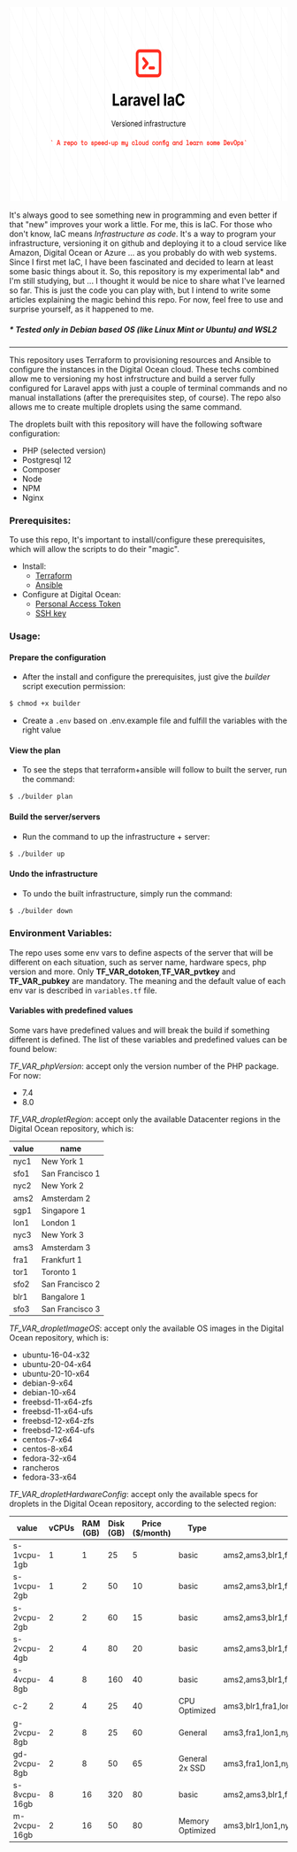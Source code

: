 <div align="center">
	<img  width="600" height="350" src="./.github/img/laravel-iac.png" alt="Awesome Beer & Code">
</div>

It's always good to see something new in programming and even better if that "new" improves your work a little. For me, this is IaC. For those who don't know, IaC means *Infrastructure as code*. It's a way to program your infrastructure, versioning it on github and deploying it to a cloud service like Amazon, Digital Ocean or Azure ... as you probably do with web systems. Since I first met IaC, I have been fascinated and decided to learn at least some basic things about it. So, this repository is my experimental lab* and I'm still studying, but ... I thought it would be nice to share what I've learned so far. This is just the code you can play with, but I intend to write some articles explaining the magic behind this repo. For now, feel free to use and surprise yourself, as it happened to me.

##### * *Tested only in Debian based OS (like Linux Mint or Ubuntu) and WSL2*
______

This repository uses Terraform to provisioning resources and Ansible to configure the instances in the Digital Ocean cloud. These techs combined allow me to versioning my host infrstructure and build a server fully configured for Laravel apps with just a couple of terminal commands and no manual installations (after the prerequisites step, of course). The repo also allows me to create multiple droplets using the same command.

The droplets built with this repository will have the following software configuration:
  - PHP (selected version)
  - Postgresql 12
  - Composer
  - Node
  - NPM
  - Nginx

### Prerequisites:
To use this repo, It's important to install/configure these prerequisites, which will allow the scripts to do their "magic".

- Install: 
  - [Terraform](https://learn.hashicorp.com/tutorials/terraform/install-cli)
  - [Ansible](https://docs.ansible.com/ansible/latest/installation_guide/intro_installation.html#installing-ansible-on-ubuntu)
- Configure at Digital Ocean:
  - [Personal Access Token](https://www.digitalocean.com/docs/apis-clis/api/create-personal-access-token/)
  - [SSH key](https://www.digitalocean.com/docs/droplets/how-to/add-ssh-keys/to-account/)

### Usage:

#### Prepare the configuration
- After the install and configure the prerequisites, just give the *builder* script execution permission:
```bash
$ chmod +x builder 
```
- Create a `.env` based on .env.example file and fulfill the variables with the right value

#### View the plan
- To see the steps that terraform+ansible will follow to built the server, run the command:
```bash
$ ./builder plan
```

#### Build the server/servers
- Run the command to up the infrastructure + server:
```bash
$ ./builder up
```

#### Undo the infrastructure
- To undo the built infrastructure, simply run the command:
```bash
$ ./builder down
```

### Environment Variables:

The repo uses some env vars to define aspects of the server that will be different on each situation, such as server name, hardware specs, php version and more. Only **TF_VAR_dotoken**,**TF_VAR_pvtkey** and **TF_VAR_pubkey** are mandatory. The meaning and the default value of each env var is described in `variables.tf` file.

#### Variables with predefined values

Some vars have predefined values and will break the build if something different is defined. The list of these variables and predefined values can be found below:

*TF_VAR_phpVersion*: accept only the version number of the PHP package. For now:
  - 7.4
  - 8.0

*TF_VAR_dropletRegion*: accept only the available Datacenter regions in the Digital Ocean repository, which is:

| **value** | **name**        |
|-----------|-----------------|
| nyc1      | New York 1      |
| sfo1      | San Francisco 1 |
| nyc2      | New York 2      |
| ams2      | Amsterdam 2     |
| sgp1      | Singapore 1     |
| lon1      | London 1        |
| nyc3      | New York 3      |
| ams3      | Amsterdam 3     |
| fra1      | Frankfurt 1     |
| tor1      | Toronto 1       |
| sfo2      | San Francisco 2 |
| blr1      | Bangalore 1     |
| sfo3      | San Francisco 3 |

*TF_VAR_dropletImageOS*: accept only the available OS images in the Digital Ocean repository, which is:
  
  - ubuntu-16-04-x32
  - ubuntu-20-04-x64
  - ubuntu-20-10-x64
  - debian-9-x64
  - debian-10-x64
  - freebsd-11-x64-zfs
  - freebsd-11-x64-ufs
  - freebsd-12-x64-zfs
  - freebsd-12-x64-ufs
  - centos-7-x64
  - centos-8-x64
  - fedora-32-x64
  - rancheros
  - fedora-33-x64

*TF_VAR_dropletHardwareConfig*: accept only the available specs for droplets in the Digital Ocean repository, according to the selected region:

| **value**    | **vCPUs** | **RAM (GB)** | **Disk (GB)** | **Price ($/month)** | **Type**         | **Available in**                                            |
|--------------|-----------|--------------|---------------|---------------------|------------------|-------------------------------------------------------------|
| s-1vcpu-1gb  | 1         | 1            | 25            | 5                   | basic            | ams2,ams3,blr1,fra1,lon1,nyc1,nyc2,nyc3,sfo1,sfo3,sgp1,tor1 |
| s-1vcpu-2gb  | 1         | 2            | 50            | 10                  | basic            | ams2,ams3,blr1,fra1,lon1,nyc1,nyc2,nyc3,sfo1,sfo3,sgp1,tor1 |
| s-2vcpu-2gb  | 2         | 2            | 60            | 15                  | basic            | ams2,ams3,blr1,fra1,lon1,nyc1,nyc2,nyc3,sfo1,sfo3,sgp1,tor1 |
| s-2vcpu-4gb  | 2         | 4            | 80            | 20                  | basic            | ams2,ams3,blr1,fra1,lon1,nyc1,nyc2,nyc3,sfo1,sfo3,sgp1,tor1 |
| s-4vcpu-8gb  | 4         | 8            | 160           | 40                  | basic            | ams2,ams3,blr1,fra1,lon1,nyc1,nyc2,nyc3,sfo1,sfo3,sgp1,tor1 |
| c-2          | 2         | 4            | 25            | 40                  | CPU Optimized    | ams3,blr1,fra1,lon1,nyc1,nyc3,sfo3,sgp1,tor1                |
| g-2vcpu-8gb  | 2         | 8            | 25            | 60                  | General          | ams3,fra1,lon1,nyc1,nyc3,sfo3,sgp1                          |
| gd-2vcpu-8gb | 2         | 8            | 50            | 65                  | General 2x SSD   | ams3,fra1,lon1,nyc1,nyc3,sfo3,sgp1                          |
| s-8vcpu-16gb | 8         | 16           | 320           | 80                  | basic            | ams2,ams3,blr1,fra1,lon1,nyc1,nyc2,nyc3,sfo1,sfo3,sgp1,tor1 |
| m-2vcpu-16gb | 2         | 16           | 50            | 80                  | Memory Optimized | ams3,blr1,lon1,nyc1,nyc3,sfo3,sgp1,tor1                     |


